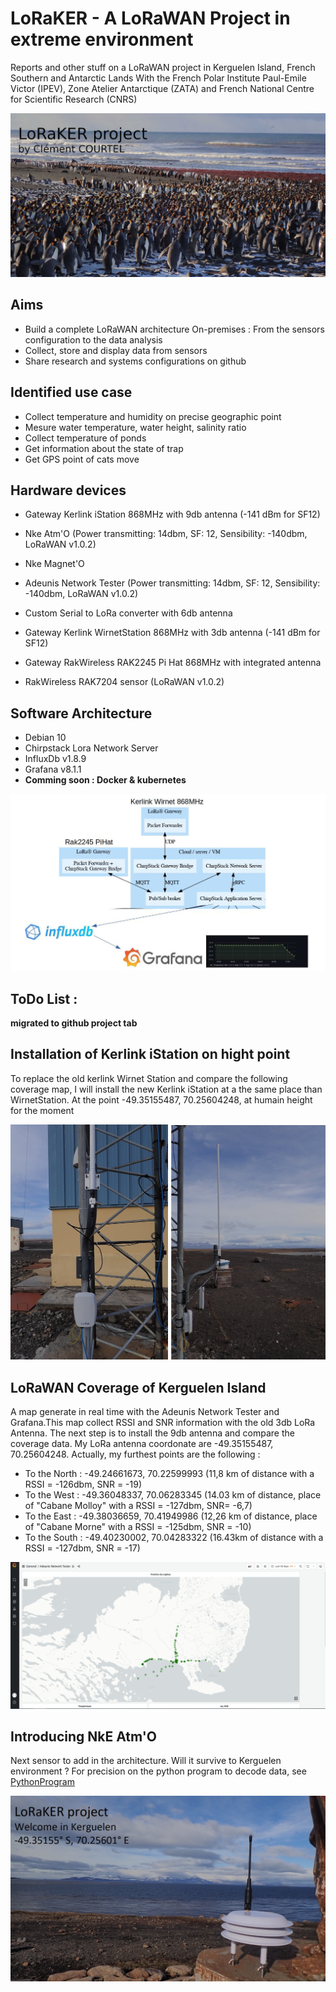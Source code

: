 # LoRaKER - A LoRaWAN Project in extreme environment

Reports and other stuff on a LoRaWAN project in Kerguelen Island, French Southern and Antarctic Lands
With the French Polar Institute Paul-Emile Victor (IPEV), Zone Atelier Antarctique (ZATA) and French National Centre for Scientific Research (CNRS)


![Manchots](./media/intro.JPG)

## Aims

- Build a complete LoRaWAN architecture On-premises : From the sensors configuration to the data analysis
- Collect, store and display data from sensors
- Share research and systems configurations on github

## Identified use case

- Collect temperature and humidity on precise geographic point
- Mesure water temperature, water height, salinity ratio 
- Collect temperature of ponds
- Get information about the state of trap
- Get GPS point of cats move

## Hardware devices

- Gateway Kerlink iStation 868MHz with 9db antenna (-141 dBm for SF12)
- Nke Atm'O (Power transmitting: 14dbm, SF: 12, Sensibility: -140dbm, LoRaWAN v1.0.2)
- Nke Magnet'O
- Adeunis Network Tester (Power transmitting: 14dbm, SF: 12, Sensibility: -140dbm, LoRaWAN v1.0.2)
- Custom Serial to LoRa converter with 6db antenna

- Gateway Kerlink WirnetStation 868MHz with 3db antenna (-141 dBm for SF12)
- Gateway RakWireless RAK2245 Pi Hat 868MHz with integrated antenna
- RakWireless RAK7204 sensor (LoRaWAN v1.0.2)
	
## Software Architecture

- Debian 10
- Chirpstack Lora Network Server
- InfluxDb v1.8.9
- Grafana v8.1.1
- **Comming soon : Docker & kubernetes**

![Schema](./media/schema.jpg)

## ToDo List :

**migrated to github project tab**

## Installation of Kerlink iStation on hight point

To replace the old kerlink Wirnet Station and compare the following coverage map, I will install the new Kerlink iStation at a the same place than WirnetStation.
At the point -49.35155487, 70.25604248, at humain height for the moment

![Photo](./media/kerlinkistation3.JPG)

## LoRaWAN Coverage of Kerguelen Island

A map generate in real time with the Adeunis Network Tester and Grafana.This map collect RSSI and SNR information with the old 3db LoRa Antenna. The next step is to install the 9db antenna and compare the coverage data. 
My LoRa antenna coordonate are -49.35155487, 70.25604248. Actually, my furthest points are the following : 
 - To the North : -49.24661673, 70.22599993 (11,8 km of distance with a RSSI = -126dbm, SNR = -19)
 - To the West : -49.36048337, 70.06283345 (14.03 km of distance, place of "Cabane Molloy" with a RSSI = -127dbm, SNR= -6,7)
 - To the East : -49.38036659, 70.41949986 (12,26 km of distance, place of "Cabane Morne" with a RSSI = -125dbm, SNR = -10)
 - To the South : -49.40230002, 70.04283322 (16.43km of distance with a RSSI = -127dbm, SNR = -17)

![Map](./media/grafanaLoRaMap4.png)

## Introducing NkE Atm'O

Next sensor to add in the architecture. Will it survive to Kerguelen environment ? For precision on the python program to decode data, see [PythonProgram](https://github.com/ClemCrt2/Codec-Report-Batch-Python) 

![NkESensor](./media/CapteurNKEinKerguelen2.jpg)
